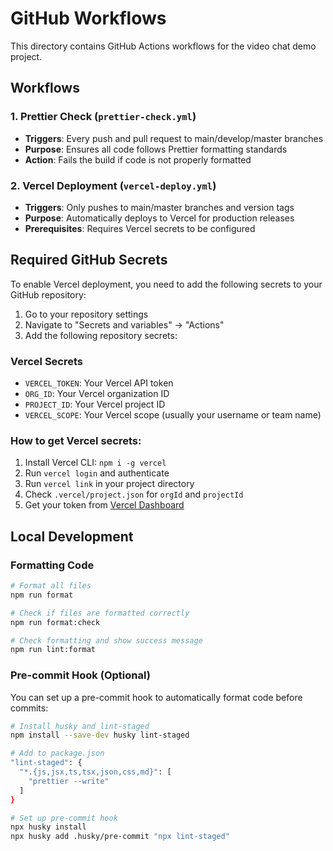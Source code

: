 # GitHub Workflows

This directory contains GitHub Actions workflows for the video chat demo project.

## Workflows

### 1. Prettier Check (`prettier-check.yml`)
- **Triggers**: Every push and pull request to main/develop/master branches
- **Purpose**: Ensures all code follows Prettier formatting standards
- **Action**: Fails the build if code is not properly formatted

### 2. Vercel Deployment (`vercel-deploy.yml`)
- **Triggers**: Only pushes to main/master branches and version tags
- **Purpose**: Automatically deploys to Vercel for production releases
- **Prerequisites**: Requires Vercel secrets to be configured

## Required GitHub Secrets

To enable Vercel deployment, you need to add the following secrets to your GitHub repository:

1. Go to your repository settings
2. Navigate to "Secrets and variables" → "Actions"
3. Add the following repository secrets:

### Vercel Secrets
- `VERCEL_TOKEN`: Your Vercel API token
- `ORG_ID`: Your Vercel organization ID
- `PROJECT_ID`: Your Vercel project ID
- `VERCEL_SCOPE`: Your Vercel scope (usually your username or team name)

### How to get Vercel secrets:
1. Install Vercel CLI: `npm i -g vercel`
2. Run `vercel login` and authenticate
3. Run `vercel link` in your project directory
4. Check `.vercel/project.json` for `orgId` and `projectId`
5. Get your token from [Vercel Dashboard](https://vercel.com/account/tokens)

## Local Development

### Formatting Code
```bash
# Format all files
npm run format

# Check if files are formatted correctly
npm run format:check

# Check formatting and show success message
npm run lint:format
```

### Pre-commit Hook (Optional)
You can set up a pre-commit hook to automatically format code before commits:

```bash
# Install husky and lint-staged
npm install --save-dev husky lint-staged

# Add to package.json
"lint-staged": {
  "*.{js,jsx,ts,tsx,json,css,md}": [
    "prettier --write"
  ]
}

# Set up pre-commit hook
npx husky install
npx husky add .husky/pre-commit "npx lint-staged"
```
